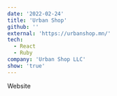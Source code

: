 ```yaml
---
date: '2022-02-24'
title: 'Urban Shop'
github: ''
external: 'https://urbanshop.mn/'
tech:
  - React
  - Ruby
company: 'Urban Shop LLC'
show: 'true'
---
```


Website
